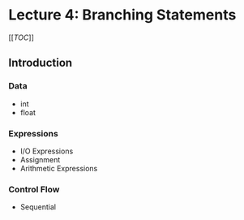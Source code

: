 # Lecture 4: Branching Statements

[[_TOC_]]

## Introduction

### Data 
- int
- float

### Expressions
- I/O Expressions
- Assignment
- Arithmetic Expressions

### Control Flow
- Sequential